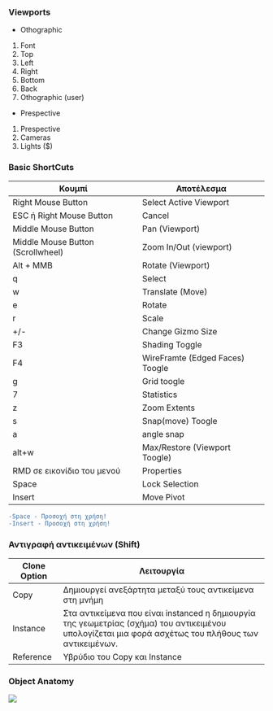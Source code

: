 ### Viewports

* Othographic

1. Font 
2. Top
3. Left
4. Right
5. Bottom
6. Back
7. Othographic (user)

* Prespective
1. Prespective
2. Cameras
3. Lights ($)

### Basic ShortCuts

|Κουμπί|Αποτέλεσμα|
|-|-|
|Right Mouse Button | Select Active Viewport |
|ESC ή Right Mouse Button|  Cancel |
|Middle Mouse Button | Pan (Viewport) |
|Middle Mouse Button (Scrollwheel) | Zoom In/Out (viewport) |
|Alt + MMB | Rotate (Viewport)|
|q | Select|
|w| Translate (Move)|
|e| Rotate|
|r| Scale|
|+/-| Change Gizmo Size|
|F3|Shading Toggle|
|F4|WireFramte (Edged Faces) Toogle|
|g |Grid toogle|
|7 |Statistics|
|z|Zoom Extents|
|s|Snap(move) Toogle|
|a|angle snap|
|alt+w|Max/Restore (Viewport Toogle)|
|RMD σε εικονίδιο του μενού | Properties|
|Space|Lock Selection|
|Insert|Move Pivot|

```diff 
-Space - Προσοχή στη χρήση!
-Insert - Προσοχή στη χρήση!
```

### Αντιγραφή αντικειμένων (Shift)

|Clone Option|Λειτουργία|
|------------|----------|
|Copy        |   Δημιουργεί ανεξάρτητα μεταξύ τους αντικείμενα στη μνήμη   |
|Instance    |   Στα αντικείμενα που είναι instanced η δημιουργία της γεωμετρίας (σχήμα) του αντικειμένου υπολογίζεται μια φορά ασχέτως του πλήθους των αντικειμένων. |
|Reference   |  Υβρύδιο του Copy και Instance |



### Object Anatomy

![](https://am3pap006files.storage.live.com/y4mIFC8RwFVM6uRx5uWaA5L4Jh50ksxcyb07Yc9i12iwDBCPoTeXQ2r5UHJcpJmCqxfAc0Fx0g7acjQjl3oWQqP-A4n4xy7MozKU29GL1lQGORNFNdzeGTTL3UrzjX4K--rRG4KVgkAXhc_zvNHa0Hxk8prYVvopLVU7Kp3MTaWfOEI0g3kIGi5rc8b5GZ-zPgKyoDOlxyuUCilZneacvNT9Q/object_anatomy.jpg?psid=1&width=618&height=539)
